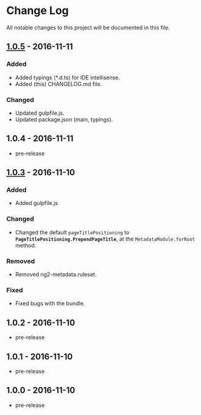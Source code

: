 ﻿# Change Log
All notable changes to this project will be documented in this file.

## [1.0.5] - 2016-11-11
### Added
- Added typings (*.d.ts) for IDE intellisense.
- Added (this) CHANGELOG.md file.

### Changed
- Updated gulpfile.js.
- Updated package.json (main, typings).

## 1.0.4 - 2016-11-11
- pre-release

## [1.0.3] - 2016-11-10
### Added
- Added gulpfile.js

### Changed
- Changed the default `pageTitlePositioning` to **`PageTitlePositioning.PrependPageTitle`**, at the `MetadataModule.forRoot` method.

### Removed
- Removed ng2-metadata.ruleset.

### Fixed
- Fixed bugs with the bundle.

## 1.0.2 - 2016-11-10
- pre-release

## 1.0.1 - 2016-11-10
- pre-release

## 1.0.0 - 2016-11-10
- pre-release

[1.0.5]: https://github.com/fulls1z3/ng2-metadata/compare/1.0.3...1.0.5
[1.0.3]: https://github.com/fulls1z3/ng2-metadata/compare/1.0.2...1.0.3
